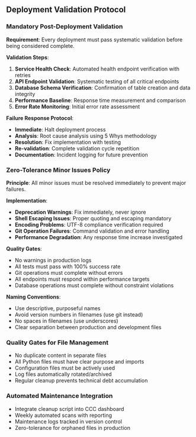 
## Deployment Validation Protocol

### Mandatory Post-Deployment Validation
**Requirement**: Every deployment must pass systematic validation before being considered complete.

**Validation Steps**:
1. **Service Health Check**: Automated health endpoint verification with retries
2. **API Endpoint Validation**: Systematic testing of all critical endpoints
3. **Database Schema Verification**: Confirmation of table creation and data integrity
4. **Performance Baseline**: Response time measurement and comparison
5. **Error Rate Monitoring**: Initial error rate assessment

**Failure Response Protocol**:
- **Immediate**: Halt deployment process
- **Analysis**: Root cause analysis using 5 Whys methodology
- **Resolution**: Fix implementation with testing
- **Re-validation**: Complete validation cycle repetition
- **Documentation**: Incident logging for future prevention

### Zero-Tolerance Minor Issues Policy
**Principle**: All minor issues must be resolved immediately to prevent major failures.

**Implementation**:
- **Deprecation Warnings**: Fix immediately, never ignore
- **Shell Escaping Issues**: Proper quoting and escaping mandatory
- **Encoding Problems**: UTF-8 compliance verification required
- **Git Operation Failures**: Command validation and error handling
- **Performance Degradation**: Any response time increase investigated

**Quality Gates**:
- No warnings in production logs
- All tests must pass with 100% success rate
- Git operations must complete without errors
- All endpoints must respond within performance targets
- Database operations must complete without constraint violations


**Naming Conventions**:
- Use descriptive, purposeful names
- Avoid version numbers in filenames (use git instead)
- No spaces in filenames (use underscores)
- Clear separation between production and development files

### Quality Gates for File Management
- No duplicate content in separate files
- All Python files must have clear purpose and imports
- Configuration files must be actively used
- Log files automatically rotated/archived
- Regular cleanup prevents technical debt accumulation

### Automated Maintenance Integration
- Integrate cleanup script into CCC dashboard
- Weekly automated scans with reporting
- Maintenance logs tracked in version control
- Zero-tolerance for orphaned files in production


